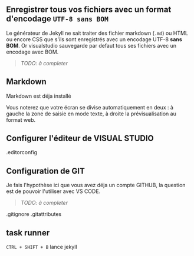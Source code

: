 

## Enregistrer tous vos fichiers avec un format d'encodage `UTF-8 sans BOM`

Le générateur de Jekyll ne sait traiter des fichier markdown (`.md`) ou HTML ou encore CSS que s'ils sont enregistrés avec un encodage UTF-8 **sans BOM**. Or visualstudio sauvegarde par defaut tous ses fichiers avec un encodage avec BOM.

> _TODO: à completer_

## Markdown

Markdown est déja installé

Vous noterez que votre écran se divise automatiquement en deux : à gauche la zone de saisie en mode texte, à droite la prévisualisation au format web.

## Configurer l'éditeur de VISUAL STUDIO

.editorconfig

## Configuration de GIT

Je fais l'hypothèse ici que vous avez déja un compte GITHUB, la question est de pouvoir l'utiliser avec VS CODE.

> _TODO: à completer_

.gitignore
.gitattributes


## task runner

`CTRL + SHIFT + B` lance jekyll
